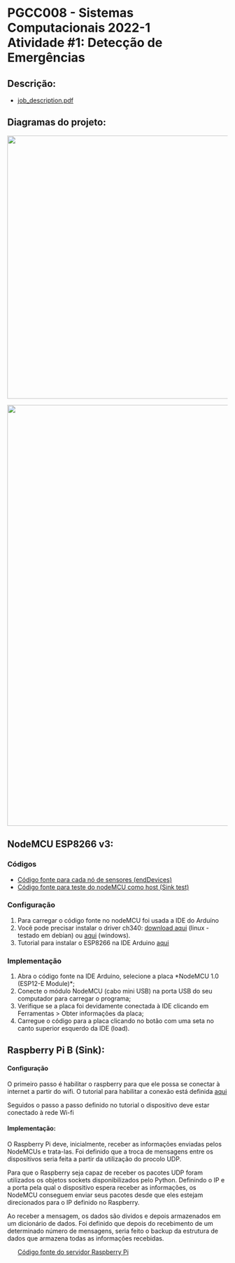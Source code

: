 # PGCC008 - Sistemas Computacionais 2022-1 <br>Atividade #1: Detecção de Emergências


## Descrição:
<!-- ## Description: -->
<ul>
   <li>
      <a href="https://github.com/angeload/pgcc008_2022-1_Probl1/blob/main/job_description.pdf">job_description.pdf</a>
   </li>
</ul>

## Diagramas do projeto:
<!-- ## Project diagrams: -->
<p>
   <img width="600px" src="https://github.com/angeload/pgcc008_2022-1_Probl1/blob/main/diagrams/PGCC008_Atividade-1_structure.png">
</p>
<p>
   <img width="960px" src="https://github.com/angeload/pgcc008_2022-1_Probl1/blob/main/diagrams/PGCC008_Atividade-1_physical.png">
</p>


## NodeMCU ESP8266 v3:
### Códigos
<!-- ### Source codes -->
<ul>
    <li>
       <a href="https://github.com/angeload/pgcc008_2022-1_Probl1/blob/main/src/PGCC008_atividade_sensor/PGCC008_atividade_sensor.ino">
         Código fonte para cada nó de sensores (endDevices)
<!--          Source code to each sensors node (endDevices) -->
       </a>
   </li>
    <li>
      <a href="https://github.com/angeload/pgcc008_2022-1_Probl1/blob/main/src/PGCC008_atividade_host/PGCC008_atividade_host.ino">
         Código fonte para teste do nodeMCU como host (Sink test) 
<!--          Source code to testing host on nodeMCU (Sink test) -->
      </a>
   </li>
</ul>


### Configuração
<!-- ### Configuration -->
<ol>
    <li>      
      Para carregar o código fonte no nodeMCU foi usada a IDE do Arduíno
<!--       To load the source code in nodeMCU, the Arduino IDE was used.  -->
   </li>
   <li>
      Você pode precisar instalar o driver ch340: <a href="https://github.com/angeload/pgcc008_2022-1_Probl1/tree/main/drivers">download aqui</a> (linux - testado em debian) ou <a href="https://github.com/angeload/pgcc008_2022-1_Probl1/blob/main/drivers/CH341SER_windows.zip">aqui</a> (windows).
<!--    You may need to install the ch340 driver <a href="https://github.com/angeload/pgcc008_2022-1_Probl1/tree/main/drivers">here</a> (linux - tested on debian) or <a href="https://github.com/angeload/pgcc008_2022-1_Probl1/blob/main/drivers/CH341SER_windows.zip">here</a> (windows). -->
   </li>
   <li>
      Tutorial para instalar o ESP8266 na IDE Arduino <a href="https://github.com/angeload/pgcc008_2022-1_Probl1/blob/main/tutorials/nodeMcu_on_Arduino_IDE.md">aqui</a>
<!--             Tutorial to install ESP8266 on Arduino IDE <a href="https://github.com/angeload/pgcc008_2022-1_Probl1/blob/main/tutorials/nodeMcu_on_Arduino_IDE.md">here</a> -->
   </li>
</ol>

### Implementação
<!-- ### Implementation -->
<ol>
    <li>
       Abra o código fonte na IDE Arduino, selecione a placa *NodeMCU 1.0 (ESP12-E Module)*;
<!--       Open the source code in Arduino IDE, select board *NodeMCU 1.0 (ESP12-E Module)*. -->
   </li>
   <li>
       Conecte o módulo NodeMCU (cabo mini USB) na porta USB do seu computador para carregar o programa;
<!--       Plug NodeMCU module (Mini USB cable) on USB port from computer to load programm. -->
   </li>
   <li>
      Verifique se a placa foi devidamente conectada à IDE clicando em Ferramentas > Obter informações da placa;
<!--       Check if the board was connected; -->
   </li>
   <li>
      Carregue o código para a placa clicando no botão com uma seta no canto superior esquerdo da IDE (load).
<!--       Load the programm to board clicking on button with an arrow (load). -->
   </li>
 </ol>


## Raspberry Pi B (Sink):
#### Configuração
<p>
   
 O primeiro passo é habilitar o raspberry para que ele possa se conectar à internet a partir do wifi. O tutorial para habilitar a conexão está definida <a href="https://github.com/angeload/pgcc008_2022-1_Probl1/blob/main/tutorials/nodeMcu_on_Arduino_IDE.md"> aqui </a>
   
Seguidos o passo a passo definido no tutorial o dispositivo deve estar conectado à rede Wi-fi
#### Implementação:
<p>
   O Raspberry Pi deve, inicialmente, receber as informações enviadas pelos NodeMCUs e trata-las. Foi definido que a troca de mensagens entre os dispositivos seria feita a partir da utilização do procolo UDP.
   
   Para que o Raspberry seja capaz de receber os pacotes UDP foram utilizados os objetos sockets disponibilizados pelo Python. Definindo o IP e a porta pela qual o dispositivo espera receber as informações, os NodeMCU conseguem enviar seus pacotes desde que eles estejam direcionados para o IP definido no Raspberry.
   
   Ao receber a mensagem, os dados são dividos e depois armazenados em um dicionário de dados. Foi definido que depois do recebimento de um determinado número de mensagens, seria feito o backup da estrutura de dados que armazena todas as informações recebidas.
   
   <ul>
      <il>
          <a href="https://github.com/angeload/pgcc008_2022-1_Probl1/blob/main/src/PGCC008_atividade_host/rasberry-server.py">
         Código fonte do servidor Raspberry Pi
       </a>
      </il>
   </ul>
   
</p>


<!-- ## Results -->
